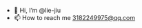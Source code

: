 - 👋 Hi, I’m @lie-jiu
- 📫 How to reach me 3182249975@qq.com

<!---
lie-jiu/lie-jiu is a ✨ special ✨ repository because its `README.md` (this file) appears on your GitHub profile.
You can click the Preview link to take a look at your changes.
--->
